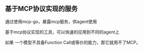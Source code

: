 ## 基于MCP协议实现的服务
通过使用mcp-go，暴露mcp服务，供agent使用

基于mcp协议实现的工具，可以快速的应用到不同的agent上

如果 一个模型不具备Function Call或等价的能力，那它就用不了MCP。